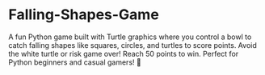# Falling-Shapes-Game
A fun Python game built with Turtle graphics where you control a bowl to catch falling shapes like squares, circles, and turtles to score points. Avoid the white turtle or risk game over! Reach 50 points to win. Perfect for Python beginners and casual gamers! 🚀
